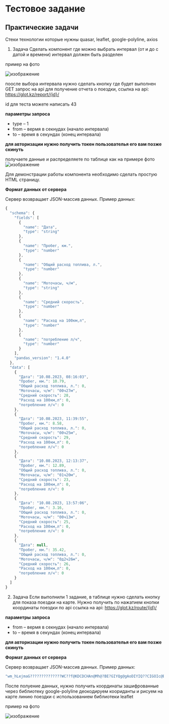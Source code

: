 # Тестовое задание

## Практические задачи

Стеки технологии которые нужны quasar, leaflet, google-polyline, axios

1. Задача
Сделать компонент где можно выбрать интервал (от и до с датой и времени) интервал должен быть разделен

пример на фото 

![изображение](https://github.com/erulan14/test_nurdaulet/assets/42293127/5245d591-7a8e-4348-8a4e-c84009f3ea22)


поосле выбора интервала нужно сделать кнопку где будет выполнен GET запрос на api для получение отчета о поездки, 
ссылка на api: https://glot.kz/report/{id}/

id для теста можете написать 43

**параметры запроса**

- type – 1
- from – вермя в секнудах (начало интервала)
- to – время в секундах (конец интервала)
  
**для авторизации нужно получить токен пользователья его вам позже скинуть**

получаете данные и распределяете по таблице как на примере фото 
![изображение](https://github.com/erulan14/test_nurdaulet/assets/42293127/0e3c0ddc-8c72-4a7b-8703-c5c1361743c8)

Для демонстрации работы компонента необходимо сделать простую HTML страницу.

**Формат данных от сервера**

Сервер возвращает JSON-массив данных.
Пример данных: 

```js
{
  "schema": {
    "fields": [
      {
        "name": "Дата",
        "type": "string"
      },
      {
        "name": "Пробег, км.",
        "type": "number"
      },
      {
        "name": "Общий расход топлива, л.",
        "type": "number"
      },
      {
        "name": "Моточасы, ч/м",
        "type": "string"
      },
      {
        "name": "Средний скорость",
        "type": "number"
      },
      {
        "name": "Расход на 100км,л",
        "type": "number"
      },
      {
        "name": "потребление л/ч",
        "type": "number"
      }
    ],
    "pandas_version": "1.4.0"
  },
  "data": [
    {
      "Дата": "10.08.2023, 08:16:03",
      "Пробег, км.": 10.79,
      "Общий расход топлива, л.": 0,
      "Моточасы, ч/м": "00ч27м",
      "Средний скорость": 28,
      "Расход на 100км,л": 0,
      "потребление л/ч": 0
    },
    {
      "Дата": "10.08.2023, 11:39:55",
      "Пробег, км.": 8.58,
      "Общий расход топлива, л.": 0,
      "Моточасы, ч/м": "00ч25м",
      "Средний скорость": 29,
      "Расход на 100км,л": 0,
      "потребление л/ч": 0
    },
    {
      "Дата": "10.08.2023, 12:13:37",
      "Пробег, км.": 12.89,
      "Общий расход топлива, л.": 0,
      "Моточасы, ч/м": "01ч20м",
      "Средний скорость": 23,
      "Расход на 100км,л": 0,
      "потребление л/ч": 0
    },
    {
      "Дата": "10.08.2023, 13:57:06",
      "Пробег, км.": 3.16,
      "Общий расход топлива, л.": 0,
      "Моточасы, ч/м": "00ч13м",
      "Средний скорость": 25,
      "Расход на 100км,л": 0,
      "потребление л/ч": 0
    },
    {
      "Дата": null,
      "Пробег, км.": 35.42,
      "Общий расход топлива, л.": 0,
      "Моточасы, ч/м": "0д2ч26м",
      "Средний скорость": 26,
      "Расход на 100км,л": 0,
      "потребление л/ч": 0
    }
  ]
}
```

2. Задача
Если выполнили 1 задание, в таблице нужно сделать кнопку для показа поездки на карте.
Нужно получить по нажатием кнопки координаты поездки по api 
ссылка на api: https://glot.kz/route/{id}/

**параметры запроса**
- from – вермя в секнудах (начало интервала)
- to – время в секундах (конец интервала)

**для авторизации нужно получить токен пользователья его вам позже скинуть**

**Формат данных от сервера**

Сервер возвращает JSON-массив данных.
Пример данных: 

```js
"wm_hLejmaG??????????????WC??f@KDCDCHAn@Mh@?BE?GIYQg@gAoDIYIQ??CIGOIc@BGNEd@GtAS|YeEfGw@vC]LERC@?J?lAQJ@FDFJR^f@zApAdEfApDTv@fArD~ArDPp@HNB@BD~OMjFy@pFu@hD_@zEw@lB_@`IkANE`@GxAWPEj@Il@MxB[D@PBLFJLfFvN|A~DrAbEr@~BT|@HRPj@bAbDnAzDpAtDhAxDlAnDZhBXp@Vd@Vd@bArDTn@j@`B~@xC~GrSlAtDlA`DRl@L\\BDZd@HAj@IfC_@bDi@dBSXGZGHGFCHCj@I~@KnFq@hG_AfBYtSwCfF}@|@K`AM`AIn@KLEnAy@EOSi@a@yAiAuDwA{DjBkIr@Mp@Kd@KVCp@M~AYnJmAPAVEz@OpBWzDe@\\FzCr@dAVpB`@xBn@`GrAtGxA`@JJFD@FF\\Hr@L~@R`FnAxAR~@ZZFFBHBb@LH?fBaE@EBGXq@t@eBBGKEMCmAWiAMsN|@k@jAINA@}HQ{FqAkAYc@GSEEAQAg@Ow@UoQmAqARGDM?C?EEEEEIM]u@sCqA{DqFcPwAgDqAwDqAsC_@iA}BsHM[Se@gAkCu@}Ae@}@a@yAcEeQMc@IQNmCv@I|F}@~@OJC?CACAEGGIB@B????????CQ??J`@??F???LA??f@K??x@O??nB]??rFw@??vDc@??nAU??T@??@D??EF??}]fFeBTWDOBIBOFa@HiCZaG|@oFr@qFx@qEr@{BNa@@mALoEfAaBTs@LOD??EB]DsAPmDl@sFv@gDb@kALu@JQDONQVW^_Pv@gCRo@FKBiBTcADoAJaBTMAO?A?HGIAMBg@JmCb@gEl@wFbAs_@pFiG`A}Fn@yFv@wW`EE@WBaC^qC`@w@LmAR_G`AyFz@eFt@i@HUDE@KBqARwFp@wDj@_FdAc@^q@`AaA|BwApD_BfD{AvDg@dA[`@OXc@x@@AAGyAfEu@tBk@`A]f@cBlDeBvDOZwArDeFtLA@MTMRIHQXENQl@CHIRKVa@n@g@r@_@nAGfARxAhAvCDNL^P^H\\Vz@pArDnArDx@nClAxD`AtCjArDjFpDl@Kx@KxEs@vFw@vLcBjFu@xDg@hBYXIAISe@cA}@??j@n@PbABBFBF?FCd@IlB[LEG@n@KREHK?GGYUg@c@_AFEPAPAhC]??AR?SEKF?f@Gd@CB@D?P?\\ElAQHAt@vBHLP`@Xj@bApDbAfD^jADT?B??jErLlAnDrAvDlA~Ch@bBBFPBJBJDLAt@OhScDZKbBQp@EhBSnFy@hEm@fG{@zFaAbGw@`YeEtF}@pASZEz@IdBS~FeA~@QREXEREVGXC|Cm@fBSxBWlFu@jC]P?ZErFw@RAn@GNFHRP^vA~DnA`DN^?F@JJT^x@LFP@VEjASrD{@xCg@hHqA~Aa@PClE{@PGv@c@l@ObEm@bGYr@Cj@K@AlGaArFk@VAFCDAb@CLC|@MbAYRa@rC}G@G@?HG@GOCAER?K@ATRGEGA@PNe@GAGDD@DBDzBmEJWOMPk@X[ICJ?JSP_@rBoEFWRk@XaAJQFEDGDE\\u@DGDYDIAODK\\[HKJ[dAaCPa@b@cAx@yBhBaErCmG~AsDXq@~@cBjAiCJu@KIS@c@E[Au@KuZmBEEAECMIu@a@uCOYGO_@o@M]i@{AcAsD}AcEoAeEkAuDuAyDk@qASc@EKCMK[kAuCqAgE}B_GaBwDQ_@?O?UKa@]s@Ws@KUKa@{CyL{@iCIQOa@M_@CEO_@Oc@gAyCAAjLsD?E?CAC|@U`AGpBSnFk@jEe@d@IPC@??@yRtCuFx@w@F{@T}A^cAZGHAJ@LHPRd@z@|BlDlNTfBfApB\\l@BNN`@N`@hG~P~@vBBFEFIAEABCRd@jAbCpAjDXp@ZHNElBa@nFm@fFw@rDk@tAOPBd@HbEt@fFtAtCn@TBb@Lx@P|J~BLFVDn@NXNh@RNDfALj@N\\@x@LtFlA~EvA~MbDvCr@VDBA@ABC?C@C?CDOFMB?FA@@LWIAKBH@???@MHORIZQFKASCk@OcFcA}EiAeF{AaBa@cFkARAaAIm@Ee@EkB_@qCm@QEs@SaBg@kFqAUGOGKA[Gm@OaFmAqFqA]Iw@QuAUk@?O@oARuB\\MAIGCKI]Mw@_AqCGQCAG?K@o@L_BVoF|@cAPm@J[F{AFIIQe@k@eBsAuDg@aBgAkD{B{FUq@m@oAa@u@q@aBIe@U_EoAoDeAuBODX@BOMa@KWaAqDB[b@InFg@jCe@TGEU??@?CECEAC"
```

После полуение данных, нужно получить координаты зашифрованные через библиотеку google-polyline
деокодируем коориданты и рисуем на карте линию поездки с использованием библиотеки leaflet

пример на фото

![изображение](https://github.com/erulan14/test_nurdaulet/assets/42293127/c0031af0-6bc5-4ff5-b2ae-5c1ffddf78d1)





